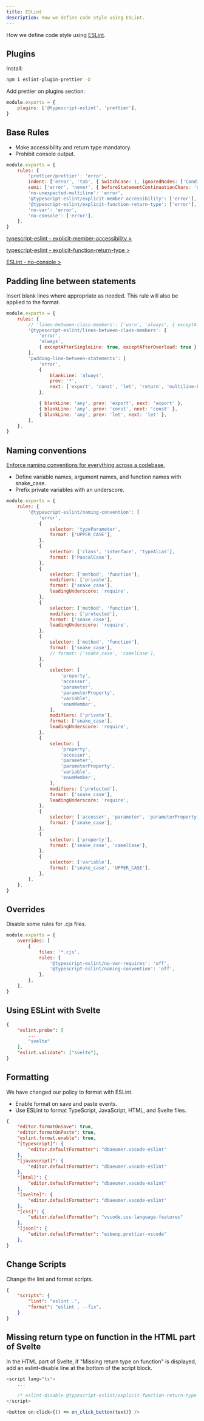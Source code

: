 ```yaml
---
title: ESLint
description: How we define code style using ESLint.
---
```


How we define code style using [ESLint](https://eslint.org/).

## Plugins

Install:

```bash
npm i eslint-plugin-prettier -D
```

Add prettier on plugins section:

```js:.eslintrc.cjs
module.exports = {
	plugins: ['@typescript-eslint', 'prettier'],
}
```

## Base Rules

- Make accessibility and return type mandatory.
- Prohibit console output.

```js:.eslintrc.cjs
module.exports = {
	rules: {
		'prettier/prettier': 'error',
		indent: ['error', 'tab', { SwitchCase: 1, ignoredNodes: ['ConditionalExpression'] }],
		semi: ['error', 'never', { beforeStatementContinuationChars: 'never' }],
		'no-unexpected-multiline': 'error',
		'@typescript-eslint/explicit-member-accessibility': ['error'],
		'@typescript-eslint/explicit-function-return-type': ['error'],
		'no-var': 'error',
		'no-console': ['error'],
	},
}
```

[typescript-eslint - explicit-member-accessibility >](https://typescript-eslint.io/rules/explicit-member-accessibility/)

[typescript-eslint - explicit-function-return-type >](https://typescript-eslint.io/rules/explicit-function-return-type/)

[ESLint - no-console >](https://eslint.org/docs/latest/rules/no-console)

## Padding line between statements

Insert blank lines where appropriate as needed.
This rule will also be applied to the format.

```js:.eslintrc.cjs
module.exports = {
	rules: {
		// 'lines-between-class-members': ['warn', 'always', { exceptAfterSingleLine: true }],
		'@typescript-eslint/lines-between-class-members': [
			'error',
			'always',
			{ exceptAfterSingleLine: true, exceptAfterOverload: true },
		],
		'padding-line-between-statements': [
			'error',
			{
				blankLine: 'always',
				prev: '*',
				next: ['export', 'const', 'let', 'return', 'multiline-block-like', 'multiline-expression'],
			},

			{ blankLine: 'any', prev: 'export', next: 'export' },
			{ blankLine: 'any', prev: 'const', next: 'const' },
			{ blankLine: 'any', prev: 'let', next: 'let' },
		],
	},
}
```

## Naming conventions

[Enforce naming conventions for everything across a codebase.](https://typescript-eslint.io/rules/naming-convention/)

- Define variable names, argument names, and function names with snake_case.
- Prefix private variables with an underscore.

```js:.eslintrc.cjs
module.exports = {
	rules: {
		'@typescript-eslint/naming-convention': [
			'error',
			{
				selector: 'typeParameter',
				format: ['UPPER_CASE'],
			},
			{
				selector: ['class', 'interface', 'typeAlias'],
				format: ['PascalCase'],
			},
			{
				selector: ['method', 'function'],
				modifiers: ['private'],
				format: ['snake_case'],
				leadingUnderscore: 'require',
			},
			{
				selector: ['method', 'function'],
				modifiers: ['protected'],
				format: ['snake_case'],
				leadingUnderscore: 'require',
			},
			{
				selector: ['method', 'function'],
				format: ['snake_case'],
				// format: ['snake_case', 'camelCase'],
			},
			{
				selector: [
					'property',
					'accessor',
					'parameter',
					'parameterProperty',
					'variable',
					'enumMember',
				],
				modifiers: ['private'],
				format: ['snake_case'],
				leadingUnderscore: 'require',
			},
			{
				selector: [
					'property',
					'accessor',
					'parameter',
					'parameterProperty',
					'variable',
					'enumMember',
				],
				modifiers: ['protected'],
				format: ['snake_case'],
				leadingUnderscore: 'require',
			},
			{
				selector: ['accessor', 'parameter', 'parameterProperty', 'enumMember'],
				format: ['snake_case'],
			},
			{
				selector: ['property'],
				format: ['snake_case', 'camelCase'],
			},
			{
				selector: ['variable'],
				format: ['snake_case', 'UPPER_CASE'],
			},
		],
	},
}
```

## Overrides

Disable some rules for .cjs files.

```js:.eslintrc.cjs
module.exports = {
	overrides: [
		{
			files: '*.cjs',
			rules: {
				'@typescript-eslint/no-var-requires': 'off',
				'@typescript-eslint/naming-convention': 'off',
			},
		},
	],
}
```

## Using ESLint with Svelte

```json:.vscode/settings.json
{
	"eslint.probe": [
		...
		"svelte"
	],
	"eslint.validate": ["svelte"],
}
```

## Formatting

We have changed our policy to format with ESLint.

- Enable format on save and paste events.
- Use ESLint to format TypeScript, JavaScript, HTML, and Svelte files.

```json:.vscode/settings.json
{
	"editor.formatOnSave": true,
	"editor.formatOnPaste": true,
	"eslint.format.enable": true,
	"[typescript]": {
		"editor.defaultFormatter": "dbaeumer.vscode-eslint"
	},
	"[javascript]": {
		"editor.defaultFormatter": "dbaeumer.vscode-eslint"
	},
	"[html]": {
		"editor.defaultFormatter": "dbaeumer.vscode-eslint"
	},
	"[svelte]": {
		"editor.defaultFormatter": "dbaeumer.vscode-eslint"
	},
	"[css]": {
		"editor.defaultFormatter": "vscode.css-language-features"
	},
	"[json]": {
		"editor.defaultFormatter": "esbenp.prettier-vscode"
	},
}
```

## Change Scripts

Change the lint and format scripts.

```json:package.json
{
	"scripts": {
		"lint": "eslint .",
		"format": "eslint . --fix",
	}
}
```

## Missing return type on function in the HTML part of Svelte

In the HTML part of Svelte, if "Missing return type on function" is displayed, add an eslint-disable line at the bottom of the script block.

```ts
<script lang="ts">
	...

	/* eslint-disable @typescript-eslint/explicit-function-return-type */
</script>

<button on:click={() => on_click_button(text)} />
```
